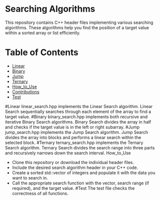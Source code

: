 # Searching Algorithms
This repository contains C++ header files implementing various searching algorithms. These algorithms help you find the position of a target value within a sorted array or list efficiently.
# Table of Contents
- [Linear](#Linear)
- [Binary](#Binary)
- [Jump](#Jump)
- [Ternary](#Ternary)
- [How_to_Use](#How_to_Use)
- [Contributions](#Contributions)
- [Test](#Test)

#Linear
linear_search.hpp implements the Linear Search algorithm. Linear Search sequentially searches through each element of the array to find a target value.
#Binary
binary_search.hpp implements both recursive and iterative Binary Search algorithms. Binary Search divides the array in half and checks if the target value is in the left or right subarray.
#Jump
jump_search.hpp implements the Jump Search algorithm. Jump Search divides the array into blocks and performs a linear search within the selected block.
#Ternary
ternary_search.hpp implements the Ternary Search algorithm. Ternary Search divides the search range into three parts and recursively narrows down the search interval.
How_to_Use
- Clone this repository or download the individual header files.
- Include the desired search algorithm header in your C++ code.
- Create a sorted std::vector of integers and populate it with the data you want to search in.
- Call the appropriate search function with the vector, search range (if required), and the target value.
#Test
The test file checks the correctness of all functions.
